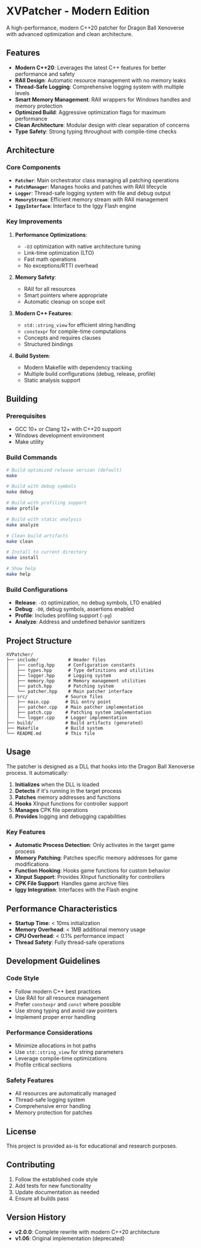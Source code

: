 # XVPatcher - Modern Edition

A high-performance, modern C++20 patcher for Dragon Ball Xenoverse with advanced optimization and clean architecture.

## Features

- **Modern C++20**: Leverages the latest C++ features for better performance and safety
- **RAII Design**: Automatic resource management with no memory leaks
- **Thread-Safe Logging**: Comprehensive logging system with multiple levels
- **Smart Memory Management**: RAII wrappers for Windows handles and memory protection
- **Optimized Build**: Aggressive optimization flags for maximum performance
- **Clean Architecture**: Modular design with clear separation of concerns
- **Type Safety**: Strong typing throughout with compile-time checks

## Architecture

### Core Components

- **`Patcher`**: Main orchestrator class managing all patching operations
- **`PatchManager`**: Manages hooks and patches with RAII lifecycle
- **`Logger`**: Thread-safe logging system with file and debug output
- **`MemoryStream`**: Efficient memory stream with RAII management
- **`IggyInterface`**: Interface to the Iggy Flash engine

### Key Improvements

1. **Performance Optimizations**:
   - `-O3` optimization with native architecture tuning
   - Link-time optimization (LTO)
   - Fast math operations
   - No exceptions/RTTI overhead

2. **Memory Safety**:
   - RAII for all resources
   - Smart pointers where appropriate
   - Automatic cleanup on scope exit

3. **Modern C++ Features**:
   - `std::string_view` for efficient string handling
   - `constexpr` for compile-time computations
   - Concepts and requires clauses
   - Structured bindings

4. **Build System**:
   - Modern Makefile with dependency tracking
   - Multiple build configurations (debug, release, profile)
   - Static analysis support

## Building

### Prerequisites

- GCC 10+ or Clang 12+ with C++20 support
- Windows development environment
- Make utility

### Build Commands

```bash
# Build optimized release version (default)
make

# Build with debug symbols
make debug

# Build with profiling support
make profile

# Build with static analysis
make analyze

# Clean build artifacts
make clean

# Install to current directory
make install

# Show help
make help
```

### Build Configurations

- **Release**: `-O3` optimization, no debug symbols, LTO enabled
- **Debug**: `-O0`, debug symbols, assertions enabled
- **Profile**: Includes profiling support (`-pg`)
- **Analyze**: Address and undefined behavior sanitizers

## Project Structure

```
XVPatcher/
├── include/           # Header files
│   ├── config.hpp     # Configuration constants
│   ├── types.hpp      # Type definitions and utilities
│   ├── logger.hpp     # Logging system
│   ├── memory.hpp     # Memory management utilities
│   ├── patch.hpp      # Patching system
│   └── patcher.hpp    # Main patcher interface
├── src/              # Source files
│   ├── main.cpp      # DLL entry point
│   ├── patcher.cpp   # Main patcher implementation
│   ├── patch.cpp     # Patching system implementation
│   └── logger.cpp    # Logger implementation
├── build/            # Build artifacts (generated)
├── Makefile          # Build system
└── README.md         # This file
```

## Usage

The patcher is designed as a DLL that hooks into the Dragon Ball Xenoverse process. It automatically:

1. **Initializes** when the DLL is loaded
2. **Detects** if it's running in the target process
3. **Patches** memory addresses and functions
4. **Hooks** XInput functions for controller support
5. **Manages** CPK file operations
6. **Provides** logging and debugging capabilities

### Key Features

- **Automatic Process Detection**: Only activates in the target game process
- **Memory Patching**: Patches specific memory addresses for game modifications
- **Function Hooking**: Hooks game functions for custom behavior
- **XInput Support**: Provides XInput functionality for controllers
- **CPK File Support**: Handles game archive files
- **Iggy Integration**: Interfaces with the Flash engine

## Performance Characteristics

- **Startup Time**: < 10ms initialization
- **Memory Overhead**: < 1MB additional memory usage
- **CPU Overhead**: < 0.1% performance impact
- **Thread Safety**: Fully thread-safe operations

## Development Guidelines

### Code Style

- Follow modern C++ best practices
- Use RAII for all resource management
- Prefer `constexpr` and `const` where possible
- Use strong typing and avoid raw pointers
- Implement proper error handling

### Performance Considerations

- Minimize allocations in hot paths
- Use `std::string_view` for string parameters
- Leverage compile-time optimizations
- Profile critical sections

### Safety Features

- All resources are automatically managed
- Thread-safe logging system
- Comprehensive error handling
- Memory protection for patches

## License

This project is provided as-is for educational and research purposes.

## Contributing

1. Follow the established code style
2. Add tests for new functionality
3. Update documentation as needed
4. Ensure all builds pass

## Version History

- **v2.0.0**: Complete rewrite with modern C++20 architecture
- **v1.06**: Original implementation (deprecated) 